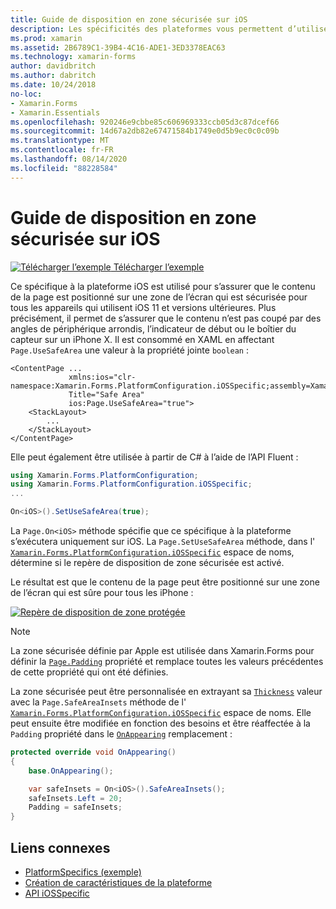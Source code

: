 ```yaml
---
title: Guide de disposition en zone sécurisée sur iOS
description: Les spécificités des plateformes vous permettent d’utiliser des fonctionnalités uniquement disponibles sur une plateforme spécifique, sans implémenter de convertisseurs ou d’effets personnalisés. Cet article explique comment utiliser le propre à la plateforme iOS, qui garantit que le contenu de la page est placé sur une zone de l’écran qui est sécurisée pour tous les appareils qui utilisent iOS 11 et versions ultérieures.
ms.prod: xamarin
ms.assetid: 2B6789C1-39B4-4C16-ADE1-3ED3378EAC63
ms.technology: xamarin-forms
author: davidbritch
ms.author: dabritch
ms.date: 10/24/2018
no-loc:
- Xamarin.Forms
- Xamarin.Essentials
ms.openlocfilehash: 920246e9cbbe85c606969333ccb05d3c87dcef66
ms.sourcegitcommit: 14d67a2db82e67471584b1749e0d5b9ec0c0c09b
ms.translationtype: MT
ms.contentlocale: fr-FR
ms.lasthandoff: 08/14/2020
ms.locfileid: "88228584"
---
```

# <a name="safe-area-layout-guide-on-ios"></a>Guide de disposition en zone sécurisée sur iOS

[![Télécharger l’exemple](~/media/shared/download.png) Télécharger l’exemple](https://docs.microsoft.com/samples/xamarin/xamarin-forms-samples/userinterface-platformspecifics)

Ce spécifique à la plateforme iOS est utilisé pour s’assurer que le contenu de la page est positionné sur une zone de l’écran qui est sécurisée pour tous les appareils qui utilisent iOS 11 et versions ultérieures. Plus précisément, il permet de s’assurer que le contenu n’est pas coupé par des angles de périphérique arrondis, l’indicateur de début ou le boîtier du capteur sur un iPhone X. Il est consommé en XAML en affectant `Page.UseSafeArea` une valeur à la propriété jointe `boolean` :

```xaml
<ContentPage ...
             xmlns:ios="clr-namespace:Xamarin.Forms.PlatformConfiguration.iOSSpecific;assembly=Xamarin.Forms.Core"
             Title="Safe Area"
             ios:Page.UseSafeArea="true">
    <StackLayout>
        ...
    </StackLayout>
</ContentPage>
```

Elle peut également être utilisée à partir de C# à l’aide de l’API Fluent :

```csharp
using Xamarin.Forms.PlatformConfiguration;
using Xamarin.Forms.PlatformConfiguration.iOSSpecific;
...

On<iOS>().SetUseSafeArea(true);
```

La `Page.On<iOS>` méthode spécifie que ce spécifique à la plateforme s’exécutera uniquement sur iOS. La `Page.SetUseSafeArea` méthode, dans l' [`Xamarin.Forms.PlatformConfiguration.iOSSpecific`](xref:Xamarin.Forms.PlatformConfiguration.iOSSpecific) espace de noms, détermine si le repère de disposition de zone sécurisée est activé.

Le résultat est que le contenu de la page peut être positionné sur une zone de l’écran qui est sûre pour tous les iPhone :

[![Repère de disposition de zone protégée](page-safe-area-images/safe-area-layout.png)](page-safe-area-images/safe-area-layout-large.png#lightbox "Repère de disposition de zone protégée")

> [!NOTE]
> La zone sécurisée définie par Apple est utilisée dans Xamarin.Forms pour définir la [`Page.Padding`](xref:Xamarin.Forms.Page.Padding) propriété et remplace toutes les valeurs précédentes de cette propriété qui ont été définies.

La zone sécurisée peut être personnalisée en extrayant sa [`Thickness`](xref:Xamarin.Forms.Thickness) valeur avec la `Page.SafeAreaInsets` méthode de l' [`Xamarin.Forms.PlatformConfiguration.iOSSpecific`](xref:Xamarin.Forms.PlatformConfiguration.iOSSpecific) espace de noms. Elle peut ensuite être modifiée en fonction des besoins et être réaffectée à la `Padding` propriété dans le [`OnAppearing`](xref:Xamarin.Forms.Page.OnAppearing) remplacement :

```csharp
protected override void OnAppearing()
{
    base.OnAppearing();

    var safeInsets = On<iOS>().SafeAreaInsets();
    safeInsets.Left = 20;
    Padding = safeInsets;
}
```

## <a name="related-links"></a>Liens connexes

- [PlatformSpecifics (exemple)](https://docs.microsoft.com/samples/xamarin/xamarin-forms-samples/userinterface-platformspecifics)
- [Création de caractéristiques de la plateforme](~/xamarin-forms/platform/platform-specifics/index.md#creating-platform-specifics)
- [API iOSSpecific](xref:Xamarin.Forms.PlatformConfiguration.iOSSpecific)
